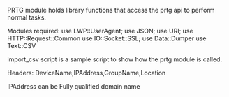 PRTG module holds library functions that access the prtg api to
perform normal tasks.

Modules required:
use LWP::UserAgent;
use JSON;
use URI;
use HTTP::Request::Common
use IO::Socket::SSL;
use Data::Dumper
use Text::CSV


import_csv script is a sample script to show how the prtg module is
called.

Headers:
DeviceName,IPAddress,GroupName,Location

IPAddress can be Fully qualified domain name

